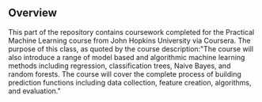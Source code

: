 Overview
----------

This part of the repository contains coursework completed for the Practical Machine Learning course from John Hopkins University via Coursera. The purpose of this class, as quoted by the course description:"The course will also introduce a range of model based and algorithmic machine learning methods including regression, classification trees, Naive Bayes, and random forests. The course will cover the complete process of building prediction functions including data collection, feature creation, algorithms, and evaluation."
